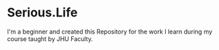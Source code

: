 # Serious.Life
I'm a beginner and created this Repository for the work I learn during my course taught by JHU Faculty.
